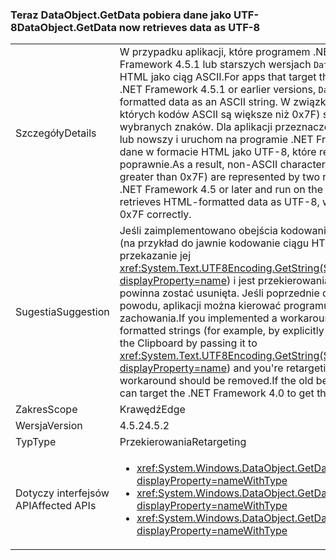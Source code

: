 ### <a name="dataobjectgetdata-now-retrieves-data-as-utf-8"></a><span data-ttu-id="20463-101">Teraz DataObject.GetData pobiera dane jako UTF-8</span><span class="sxs-lookup"><span data-stu-id="20463-101">DataObject.GetData now retrieves data as UTF-8</span></span>

|   |   |
|---|---|
|<span data-ttu-id="20463-102">Szczegóły</span><span class="sxs-lookup"><span data-stu-id="20463-102">Details</span></span>|<span data-ttu-id="20463-103">W przypadku aplikacji, które programem .NET Framework 4 lub działającymi w .NET Framework 4.5.1 lub starszych wersjach <code>DataObject.GetData</code> pobiera dane w formacie HTML jako ciąg ASCII.</span><span class="sxs-lookup"><span data-stu-id="20463-103">For apps that target the .NET Framework 4 or that run on the .NET Framework 4.5.1 or earlier versions, <code>DataObject.GetData</code> retrieves HTML-formatted data as an ASCII string.</span></span> <span data-ttu-id="20463-104">W związku z tym znaki spoza zestawu ASCII (znaki, których kodów ASCII są większe niż 0x7F) są reprezentowane przez dwa losowo wybranych znaków. Dla aplikacji przeznaczonych dla platformy .NET Framework 4.5 lub nowszy i uruchom na programie .NET Framework 4.5.2 <code>DataObject.GetData</code> pobiera dane w formacie HTML jako UTF-8, które reprezentuje znaków przekracza 0x7F poprawnie.</span><span class="sxs-lookup"><span data-stu-id="20463-104">As a result, non-ASCII characters (characters whose ASCII codes are greater than 0x7F) are represented by two random characters.For apps that target the .NET Framework 4.5 or later and run on the .NET Framework 4.5.2, <code>DataObject.GetData</code> retrieves HTML-formatted data as UTF-8, which represents characters greater than 0x7F correctly.</span></span>|
|<span data-ttu-id="20463-105">Sugestia</span><span class="sxs-lookup"><span data-stu-id="20463-105">Suggestion</span></span>|<span data-ttu-id="20463-106">Jeśli zaimplementowano obejścia kodowania problemu z ciągami w formacie HTML (na przykład do jawnie kodowanie ciągu HTML pobrane ze Schowka przez przekazanie jej <xref:System.Text.UTF8Encoding.GetString(System.Byte[],System.Int32,System.Int32)?displayProperty=name>) i jest przekierowania aplikacji z wersji 4 do 4.5, który Obejście powinna zostać usunięta. Jeśli poprzednie działanie nie jest konieczne jakiegoś powodu, aplikacji można kierować programu .NET Framework 4.0 można pobrać tego zachowania.</span><span class="sxs-lookup"><span data-stu-id="20463-106">If you implemented a workaround for the encoding problem with HTML-formatted strings (for example, by explicitly encoding the HTML string retrieved from the Clipboard by passing it to <xref:System.Text.UTF8Encoding.GetString(System.Byte[],System.Int32,System.Int32)?displayProperty=name>) and you're retargeting your app from version 4 to 4.5, that workaround should be removed.If the old behavior is needed for some reason, the app can target the .NET Framework 4.0 to get that behavior.</span></span>|
|<span data-ttu-id="20463-107">Zakres</span><span class="sxs-lookup"><span data-stu-id="20463-107">Scope</span></span>|<span data-ttu-id="20463-108">Krawędź</span><span class="sxs-lookup"><span data-stu-id="20463-108">Edge</span></span>|
|<span data-ttu-id="20463-109">Wersja</span><span class="sxs-lookup"><span data-stu-id="20463-109">Version</span></span>|<span data-ttu-id="20463-110">4.5.2</span><span class="sxs-lookup"><span data-stu-id="20463-110">4.5.2</span></span>|
|<span data-ttu-id="20463-111">Typ</span><span class="sxs-lookup"><span data-stu-id="20463-111">Type</span></span>|<span data-ttu-id="20463-112">Przekierowania</span><span class="sxs-lookup"><span data-stu-id="20463-112">Retargeting</span></span>|
|<span data-ttu-id="20463-113">Dotyczy interfejsów API</span><span class="sxs-lookup"><span data-stu-id="20463-113">Affected APIs</span></span>|<ul><li><xref:System.Windows.DataObject.GetData(System.String)?displayProperty=nameWithType></li><li><xref:System.Windows.DataObject.GetData(System.Type)?displayProperty=nameWithType></li><li><xref:System.Windows.DataObject.GetData(System.String,System.Boolean)?displayProperty=nameWithType></li></ul>|

